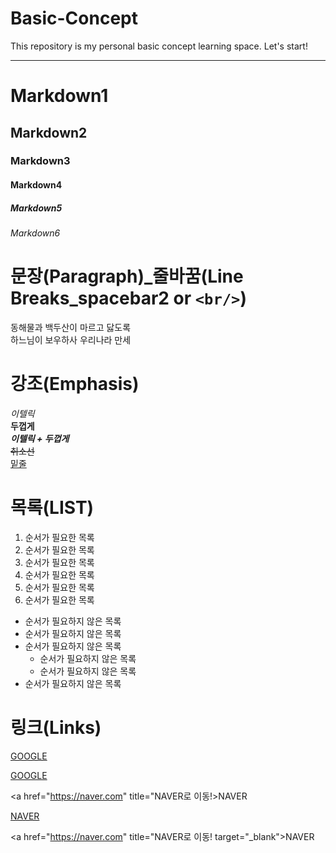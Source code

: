 # Basic-Concept
This repository is my personal basic concept learning space. Let's start!

---

# Markdown1
## Markdown2
### Markdown3
#### Markdown4
##### Markdown5
###### Markdown6

# 문장(Paragraph)_줄바꿈(Line Breaks_spacebar2 or `<br/>`)

동해물과 백두산이 마르고 닳도록  
하느님이 보우하사 우리나라 만세

# 강조(Emphasis)

_이텔릭_  
**두껍게**  
**_이텔릭 + 두껍게_**  
~~취소선~~  
<u>밑줄</u>

# 목록(LIST)

1. 순서가 필요한 목록
1. 순서가 필요한 목록
1. 순서가 필요한 목록
  1. 순서가 필요한 목록
  1. 순서가 필요한 목록
1. 순서가 필요한 목록

- 순서가 필요하지 않은 목록
- 순서가 필요하지 않은 목록
- 순서가 필요하지 않은 목록
  - 순서가 필요하지 않은 목록
  - 순서가 필요하지 않은 목록 
- 순서가 필요하지 않은 목록

# 링크(Links)

<a href="https://google.com">GOOGLE</a>

[GOOGLE](https://google.com)

<a href="https://naver.com" title="NAVER로 이동!>NAVER</a>
                                   
[NAVER](https://naver.com "NAVER로 이동!")       
                                      
<a href="https://naver.com" title="NAVER로 이동! target="_blank">NAVER</a>                                      
